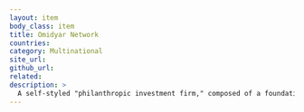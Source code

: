 ```yaml
---
layout: item
body_class: item
title: Omidyar Network
countries: 
category: Multinational
site_url: 
github_url: 
related: 
description: >
  A self-styled "philanthropic investment firm," composed of a foundation and an impact investment firm
---
```

